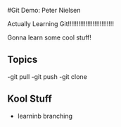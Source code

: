 #Git Demo: Peter Nielsen

Actually Learning Git!!!!!!!!!!!!!!!!!!!!!!!!!!

Gonna learn some cool stuff!

## Topics
-git pull
-git push
-git clone

## Kool Stuff
- learninb branching
